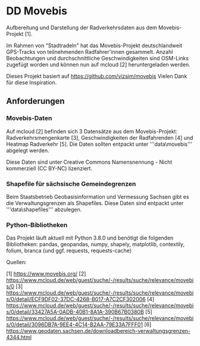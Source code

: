 # DD Movebis
Aufbereitung und Darstellung der Radverkehrsdaten aus dem Movebis-Projekt [1].

Im Rahmen von "Stadtradeln" hat das Movebis-Projekt deutschlandweit GPS-Tracks von teilnehmenden Radfahrer'innen gesammelt. Anzahl Beobachtungen und durchschnittliche Geschwindigkeiten sind OSM-Links zugefügt worden und können nun auf mcloud [2] heruntergeladen werden.

Dieses Projekt basiert auf https://github.com/vizsim/movebis Vielen Dank für diese Inspiration.

## Anforderungen

### Movebis-Daten

Auf mcloud [2] befinden sich 3 Datensätze aus dem Movebis-Projekt: Radverkehrsmengenkarte [3], Geschwindigkeiten der Radfahrenden [4] und Heatmap Radverkehr [5]. Die Daten sollten entpackt unter '''data\movebis''' abgelegt werden.

Diese Daten sind unter Creative Commons Namensnennung - Nicht kommerziell (CC BY-NC) lizenziert.

### Shapefile für sächsische Gemeindegrenzen

Beim Staatsbetrieb Geobasisinformation und Vermessung Sachsen gibt es die Verwaltungsgrenzen als Shapefiles. Diese Daten sind entpackt unter '''data\shapefiles''' abzulegen.

### Python-Bibliotheken

Das Projekt läuft aktuell mit Python 3.8.0 und benötigt die folgenden Bibliotheken: pandas, geopandas, numpy, shapely, matplotlib, contextily, folium, branca (und ggf. requests, requests-cache)



Quellen:

[1] https://www.movebis.org/
[2] https://www.mcloud.de/web/guest/suche/-/results/suche/relevance/movebis/0
[3] https://www.mcloud.de/web/guest/suche/-/results/suche/relevance/movebis/0/detail/ECF9DF02-37DC-4268-B017-A7C2CF302006
[4] https://www.mcloud.de/web/guest/suche/-/results/suche/relevance/movebis/0/detail/33427A5A-0ADB-40B1-8A1A-390B67B0380B
[5] https://www.mcloud.de/web/guest/suche/-/results/suche/relevance/movebis/0/detail/3096DB7A-9EE4-4C14-B2AA-79E33A7FFF01
[6] https://www.geodaten.sachsen.de/downloadbereich-verwaltungsgrenzen-4344.html